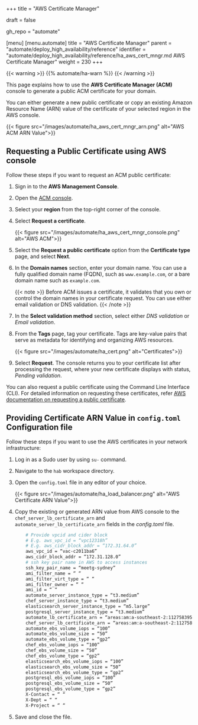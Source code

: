 +++
title = "AWS Certificate Manager"

draft = false

gh_repo = "automate"

[menu]
  [menu.automate]
    title = "AWS Certificate Manager"
    parent = "automate/deploy_high_availability/reference"
    identifier = "automate/deploy_high_availability/reference/ha_aws_cert_mngr.md AWS Certificate Manager"
    weight = 230
+++

{{< warning >}}
{{% automate/ha-warn %}}
{{< /warning >}}

This page explains how to use the **AWS Certificate Manager (ACM)** console to generate a public ACM certificate for your domain.

You can either generate a new public certificate or copy an existing Amazon Resource Name (ARN) value of the certificate of your selected region in the AWS console.

{{< figure src="/images/automate/ha_aws_cert_mngr_arn.png" alt="AWS ACM ARN Value">}}

## Requesting a Public Certificate using AWS console

Follow these steps if you want to request an ACM public certificate:

1. Sign in to the **AWS Management Console**.

1. Open the [ACM console](https://console.aws.amazon.com/acm/home).

1. Select your **region** from the top-right corner of the console.

1. Select **Request a certificate**.

    {{< figure src="/images/automate/ha_aws_cert_mngr_console.png" alt="AWS ACM">}}

1. Select the **Request a public certificate** option from the **Certificate type** page, and select **Next**.

1. In the **Domain names** section, enter your domain name. You can use a fully qualified domain name (FQDN), such as `www.example.com`, or a bare domain name such as `example.com`.

    {{< note >}} Before ACM issues a certificate, it validates that you own or control the domain names in your certificate request. You can use either email validation or DNS validation. {{< /note >}}

1. In the **Select validation method** section, select either *DNS validation* or *Email validation*.

1. From the **Tags** page, tag your certificate. Tags are key-value pairs that serve as metadata for identifying and organizing AWS resources.

    {{< figure src="/images/automate/ha_cert.png" alt="Certificates">}}

1. Select **Request**. The console returns you to your certificate list after processing the request, where your new certificate displays with status, *Pending validation*.

You can also request a public certificate using the Command Line Interface (CLI). For detailed information on requesting these certificates, refer  [AWS documentation on requesting a public certificate](https://docs.aws.amazon.com/acm/latest/userguide/gs-acm-request-public.html).

## Providing Certificate ARN Value in `config.toml` Configuration file

Follow these steps if you want to use the AWS certificates in your network infrastructure:

1. Log in as a Sudo user by using `su-` command.

1. Navigate to the `hab` workspace directory.

1. Open the `config.toml` file in any editor of your choice.

    {{< figure src="/images/automate/ha_load_balancer.png" alt="AWS Certificate ARN Value">}}

1. Copy the existing or generated ARN value from AWS console to the `chef_server_lb_certificate_arn` and `automate_server_lb_certificate_arn` fields in the *config.toml* file.

    ```bash
        # Provide vpcid and cider block
        # E.g. aws_vpc_id = “vpc12318h”
        # E.g. aws_cidr_block_addr = “172.31.64.0”
        aws_vpc_id = “vac-c2011ba6”
        aws_cidr_block_addr = “172.31.128.0”
        # ssh key pair name in AWS to access instances
        ssh_key_pair_name = “meetg-sydney”
        ami_filter_name = “ “
        ami_filter_virt_type = “ “
        ami_filter_owner = “ “
        ami_id = “ “
        automate_server_instance_type = “t3.medium”
        chef_server_instance_type = “t3.medium”
        elasticsearch_server_instance_type = “m5.large”
        postgresql_server_instance_type = “t3.medium”
        automate_lb_certificate_arn = “areas:am:a-southeast-2:112758395563:certificate/9b9fcc04-6513-4ac5-9332-26a59a6ce4e”
        chef_server_lb_certificate_arn = “areas:am:a-southeast-2:112758395563:certificate/9b9fcc04-6513-4ac5-9932-262a59a6ce4e”
        automate_ebs_volume_iops = “100”
        automate_ebs_volume_size = “50”
        automate_ebs_volume_type = “gp2”
        chef_ebs_volume_iops = “100”
        chef_ebs_volume_size = “50”
        chef_ebs_volume_type = “gp2”
        elasticsearch_ebs_volume_iops = “100”
        elasticsearch_ebs_volume_size = “50”
        elasticsearch_ebs_volume_type = “gp2”
        postgresql_ebs_volume_iops = “100”
        postgresql_ebs_volume_size = “50”
        postgresql_ebs_volume_type = “gp2”
        X-Contact = “ “
        X-Dept = “ “
        X-Project = “ “
    ```

1. Save and close the file.
